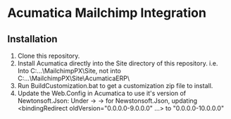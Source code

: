 
# Acumatica Mailchimp Integration

## Installation

1) Clone this repository.
2) Install Acumatica directly into the Site directory of this repository.
   i.e. Into C:\...\MailchimpPX\Site\, not into C:\...\MailchimpPX\Site\AcumaticaERP\
3) Run BuildCustomization.bat to get a customization zip file to install.
4) Update the Web.Config in Acumatica to use it's version of Newtonsoft.Json:
   Under <configuration> -> <runtime> -> <dependantAssembly> for Newstonsoft.Json, updating
   <bindingRedirect oldVersion="0.0.0.0-9.0.0.0" ...> to "0.0.0.0-10.0.0.0"
